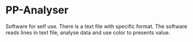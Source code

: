 # PP-Analyser
Software for self use. There is a text file with specific format. The software reads lines in text file, analyse data and use color to presents value.
